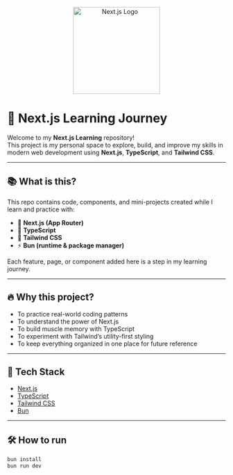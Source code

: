 <p align="center">
  <img src="[https://nextjs.org/static/favicon/favicon-32x32.png](https://media.licdn.com/dms/image/v2/D4D12AQGKEapRbPK2aA/article-cover_image-shrink_600_2000/article-cover_image-shrink_600_2000/0/1696923705582?e=1749686400&v=beta&t=vXMaBYW2O8LqIOMKxEsA2TEr19WEjCZlasguRY-M4U4)" alt="Next.js Logo" width="200" />
</p>

# 🧠 Next.js Learning Journey

Welcome to my **Next.js Learning** repository!  
This project is my personal space to explore, build, and improve my skills in modern web development using **Next.js**, **TypeScript**, and **Tailwind CSS**.

---

## 📚 What is this?

This repo contains code, components, and mini-projects created while I learn and practice with:

- 🧱 **Next.js (App Router)**
- 🧠 **TypeScript**
- 💨 **Tailwind CSS**
- ⚡ **Bun (runtime & package manager)**

Each feature, page, or component added here is a step in my learning journey.

---

## 🔥 Why this project?

- To practice real-world coding patterns  
- To understand the power of Next.js  
- To build muscle memory with TypeScript  
- To experiment with Tailwind’s utility-first styling  
- To keep everything organized in one place for future reference

---

## 🚀 Tech Stack

- [Next.js](https://nextjs.org/)
- [TypeScript](https://www.typescriptlang.org/)
- [Tailwind CSS](https://tailwindcss.com/)
- [Bun](https://bun.sh/)

---

## 🛠 How to run

```bash
bun install
bun run dev

